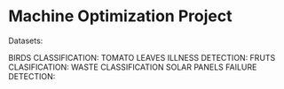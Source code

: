 # Machine Optimization Project

Datasets:

BIRDS CLASSIFICATION: 
TOMATO LEAVES ILLNESS DETECTION:
FRUTS CLASIFICATION:
WASTE CLASSIFICATION
SOLAR PANELS FAILURE DETECTION:

